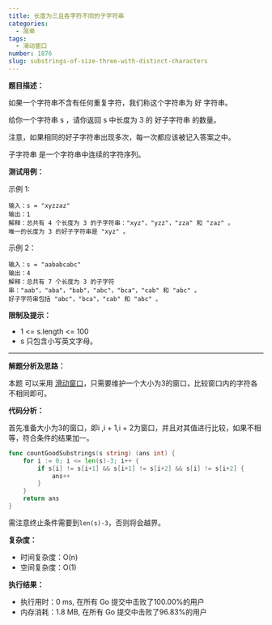 ```yaml
---
title: 长度为三且各字符不同的子字符串
categories:
  - 简单
tags:
  - 滑动窗口
number: 1876
slug: substrings-of-size-three-with-distinct-characters
---
```


**题目描述：**

如果一个字符串不含有任何重复字符，我们称这个字符串为 好 字符串。

给你一个字符串 s ，请你返回 s 中长度为 3 的 好子字符串 的数量。

注意，如果相同的好子字符串出现多次，每一次都应该被记入答案之中。

子字符串 是一个字符串中连续的字符序列。

**测试用例：**

示例 1:
```
输入：s = "xyzzaz"
输出：1
解释：总共有 4 个长度为 3 的子字符串："xyz"，"yzz"，"zza" 和 "zaz" 。
唯一的长度为 3 的好子字符串是 "xyz" 。
 ```
示例 2：
```
输入：s = "aababcabc"
输出：4
解释：总共有 7 个长度为 3 的子字符串："aab"，"aba"，"bab"，"abc"，"bca"，"cab" 和 "abc" 。
好子字符串包括 "abc"，"bca"，"cab" 和 "abc" 。
```
**限制及提示：**
- 1 <= s.length <= 100
- s 只包含小写英文字母。

---
**解题分析及思路：**

本题 可以采用 [滑动窗口](/window)，只需要维护一个大小为3的窗口，比较窗口内的字符各不相同即可。


**代码分析：**

首先准备大小为3的窗口，即i ,i + 1,i + 2为窗口，并且对其值进行比较，如果不相等，符合条件的结果加一。
```go
func countGoodSubstrings(s string) (ans int) {
	for i := 0; i <= len(s)-3; i++ {
		if s[i] != s[i+1] && s[i+1] != s[i+2] && s[i] != s[i+2] {
			ans++
		}
	}
	return ans
}
```
需注意终止条件需要到`len(s)-3`，否则将会越界。

**复杂度：**
- 时间复杂度：O(n)
- 空间复杂度：O(1)

**执行结果：**

- 执行用时：0 ms, 在所有 Go 提交中击败了100.00%的用户
- 内存消耗：1.8 MB, 在所有 Go 提交中击败了96.83%的用户
